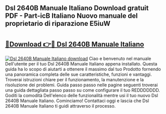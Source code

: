 ## Dsl 2640B Manuale Italiano Download gratuit PDF - Part-icB Italiano Nuovo manuale del proprietario di riparazione E5iuW

# <h2><a href="http://dfcupm.blite.top/?on=Dsl+2640B+Manuale+Italiano">🔗Download 👉🔴 Dsl 2640B Manuale Italiano</a></h2>

[![Dsl 2640B Manuale Italiano download](https://i.imgur.com/lujVjoI.png)](http://dfcupm.blite.top/?on=Dsl+2640B+Manuale+Italiano)
Ciao e benvenuto nel manuale Dell'utente per il tuo Dsl 2640B Manuale Italiano appena installato. Questa guida ha lo scopo di aiutarti a ottenere il massimo dal tuo Prodotto fornendo una panoramica completa delle sue caratteristiche, funzioni e vantaggi. Troverai istruzioni chiare per il funzionamento, la manutenzione e la risoluzione dei problemi. Guida passo passo nelle pagine seguenti troverai una guida dettagliata passo passo su come configurare il tuo REDDDDDDD. Goditi la comodità Dell'elenco delle funzionalità mentre usi il tuo nuovo Dsl 2640B Manuale Italiano. Cominciamo! Contattaci oggi e lascia che Dsl 2640B Manuale Italiano ti guidi attraverso il processo.
